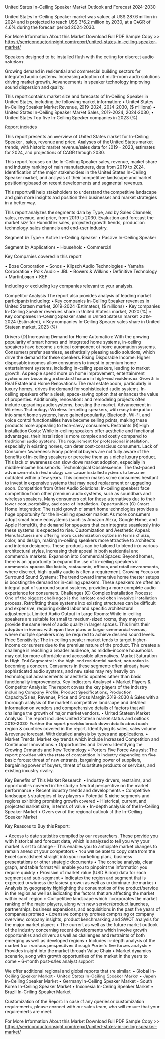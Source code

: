 United States In-Ceiling Speaker Market Outlook and Forecast 2024-2030

United States In-Ceiling Speaker market was valued at US$ 287.6 million in 2024 and is projected to reach US$ 376.2 million by 2030, at a CAGR of 4.6% during the forecast period 2024-2030.

For More Information About this Market Download Full PDF Sample Copy >> https://semiconductorinsight.com/report/united-states-in-ceiling-speaker-market/

Speakers designed to be installed flush with the ceiling for discreet audio solutions.

Growing demand in residential and commercial building sectors for integrated audio systems. Increasing adoption of multi-room audio solutions driving market growth. Advancements in speaker technology improving sound dispersion and quality.

This report contains market size and forecasts of In-Ceiling Speaker in United States, including the following market information:
•    United States In-Ceiling Speaker Market Revenue, 2019-2024, 2024-2030, ($ millions)
•    United States In-Ceiling Speaker Market Sales, 2019-2024, 2024-2030,
•    United States Top five In-Ceiling Speaker companies in 2023 (%)

Report Includes

This report presents an overview of United States market for In-Ceiling Speaker , sales, revenue and price. Analyses of the United States market trends, with historic market revenue/sales data for 2019 - 2023, estimates for 2024, and projections of CAGR through 2030.

This report focuses on the In-Ceiling Speaker sales, revenue, market share and industry ranking of main manufacturers, data from 2019 to 2024. Identification of the major stakeholders in the United States In-Ceiling Speaker market, and analysis of their competitive landscape and market positioning based on recent developments and segmental revenues.

This report will help stakeholders to understand the competitive landscape and gain more insights and position their businesses and market strategies in a better way.

This report analyzes the segments data by Type, and by Sales Channels, sales, revenue, and price, from 2019 to 2030. Evaluation and forecast the market size for Humidifier sales, projected growth trends, production technology, sales channels and end-user industry.

Segment by Type
•    Active In-Ceiling Speaker
•    Passive In-Ceiling Speaker

Segment by Applications
•    Household
•    Commercial

Key Companies covered in this report:

•    Bose Corporation
•    Sonos
•    Klipsch Audio Technologies
•    Yamaha Corporation
•    Polk Audio
•    JBL
•    Bowers & Wilkins
•    Definitive Technology
•    MartinLogan
•    KEF

Including or excluding key companies relevant to your analysis.

Competitor Analysis
The report also provides analysis of leading market participants including:
•    Key companies In-Ceiling Speaker revenues in United Statesn market, 2019-2024 (Estimated), ($ millions)
•    Key companies In-Ceiling Speaker revenues share in United Statesn market, 2023 (%)
•    Key companies In-Ceiling Speaker sales in United Statesn market, 2019-2024 (Estimated),
•    Key companies In-Ceiling Speaker sales share in United Statesn market, 2023 (%)

Drivers (D)
Increasing Demand for Home Automation: With the growing popularity of smart homes and integrated home systems, in-ceiling speakers have become a critical component of home automation systems. Consumers prefer seamless, aesthetically pleasing audio solutions, which drive the demand for these speakers.
Rising Disposable Income: Higher disposable incomes allow consumers to invest in premium home entertainment systems, including in-ceiling speakers, leading to market growth. As people spend more on home improvement, entertainment systems are becoming a standard feature in high-end residences.
Growth in Real Estate and Home Renovations: The real estate boom, particularly in luxury homes, drives the demand for sophisticated audio systems. In-ceiling speakers offer a sleek, space-saving option that enhances the value of properties. Additionally, renovations and remodeling projects often include upgrading audio systems, boosting the market.
Advancement in Wireless Technology: Wireless in-ceiling speakers, with easy integration into smart home systems, have gained popularity. Bluetooth, Wi-Fi, and voice control functionalities have become selling points, making these products more appealing to tech-savvy consumers.
Restraints (R)
High Installation Costs: While in-ceiling speakers offer aesthetic and functional advantages, their installation is more complex and costly compared to traditional audio systems. The requirement for professional installation, especially in existing homes, can deter cost-conscious consumers.
Lack of Consumer Awareness: Many potential buyers are not fully aware of the benefits of in-ceiling speakers or perceive them as a niche luxury product. This lack of awareness can slow down market adoption, especially in middle-income households.
Technological Obsolescence: The fast-paced advancements in technology can cause installed systems to become outdated within a few years. This concern makes some consumers hesitant to invest in expensive systems that may need replacement or upgrading soon.
Competition from Other Audio Solutions: In-ceiling speakers face competition from other premium audio systems, such as soundbars and wireless speakers. Many consumers opt for these alternatives due to their lower cost, portability, and ease of installation.
Opportunities (O)
Smart Home Integration: The rapid growth of smart home technologies provides a huge opportunity for the in-ceiling speaker market. As more consumers adopt smart home ecosystems (such as Amazon Alexa, Google Home, and Apple HomeKit), the demand for speakers that can integrate seamlessly into these systems is expected to rise.
Customization and Aesthetic Appeal: Manufacturers are offering more customization options in terms of size, color, and design, making in-ceiling speakers more attractive to architects and interior designers. These products can be tailored to blend into various architectural styles, increasing their appeal in both residential and commercial markets.
Expansion into Commercial Spaces: Beyond homes, there is an opportunity to expand the use of in-ceiling speakers in commercial spaces like hotels, restaurants, offices, and retail environments, where discreet, high-quality audio is often a requirement.
Growing Focus on Surround Sound Systems: The trend toward immersive home theater setups is boosting the demand for in-ceiling speakers. These speakers are often an integral part of surround sound systems, providing a more complete audio experience for consumers.
Challenges (C)
Complex Installation Process: One of the biggest challenges is the intricate and often invasive installation process. Retrofitting these systems into existing structures can be difficult and expensive, requiring skilled labor and specific architectural adjustments.
Limited Audio Output in Large Rooms: While in-ceiling speakers are suitable for small to medium-sized rooms, they may not provide the same level of audio quality in larger spaces. This limits their adoption in homes with open floor plans or larger commercial venues, where multiple speakers may be required to achieve desired sound levels.
Price Sensitivity: The in-ceiling speaker market tends to target higher-income consumers due to the premium nature of the product. This creates a challenge in reaching a broader audience, as middle-income households may opt for more affordable and accessible alternatives.
Market Saturation in High-End Segments: In the high-end residential market, saturation is becoming a concern. Consumers in these segments often already have sophisticated audio systems, and new sales may rely heavily on technological advancements or aesthetic updates rather than basic functionality improvements.
Key Indicators Analysed
•    Market Players & Competitor Analysis: The report covers the key players of the industry including Company Profile, Product Specifications, Production Capacity/Sales, Revenue, Price and Gross Margin 2019-2030 & Sales with a thorough analysis of the market’s competitive landscape and detailed information on vendors and comprehensive details of factors that will challenge the growth of major market vendors.
•    United Statesn Market Analysis: The report includes United Statesn market status and outlook 2019-2030. Further the report provides break down details about each region & countries covered in the report. Identifying its sales, sales volume & revenue forecast. With detailed analysis by types and applications.
•    Market Trends: Market key trends which include Increased Competition and Continuous Innovations.
•    Opportunities and Drivers: Identifying the Growing Demands and New Technology
•    Porters Five Force Analysis: The report provides with the state of competition in industry depending on five basic forces: threat of new entrants, bargaining power of suppliers, bargaining power of buyers, threat of substitute products or services, and existing industry rivalry.

Key Benefits of This Market Research:
•    Industry drivers, restraints, and opportunities covered in the study
•    Neutral perspective on the market performance
•    Recent industry trends and developments
•    Competitive landscape & strategies of key players
•    Potential & niche segments and regions exhibiting promising growth covered
•    Historical, current, and projected market size, in terms of value
•    In-depth analysis of the In-Ceiling Speaker Market
•    Overview of the regional outlook of the In-Ceiling Speaker Market

Key Reasons to Buy this Report:

•    Access to date statistics compiled by our researchers. These provide you with historical and forecast data, which is analyzed to tell you why your market is set to change
•    This enables you to anticipate market changes to remain ahead of your competitors
•    You will be able to copy data from the Excel spreadsheet straight into your marketing plans, business presentations or other strategic documents
•    The concise analysis, clear graph, and table format will enable you to pinpoint the information you require quickly
•    Provision of market value (USD Billion) data for each segment and sub-segment
•    Indicates the region and segment that is expected to witness the fastest growth as well as to dominate the market
•    Analysis by geography highlighting the consumption of the product/service in the region as well as indicating the factors that are affecting the market within each region
•    Competitive landscape which incorporates the market ranking of the major players, along with new service/product launches, partnerships, business expansions, and acquisitions in the past five years of companies profiled
•    Extensive company profiles comprising of company overview, company insights, product benchmarking, and SWOT analysis for the major market players
•    The current as well as the future market outlook of the industry concerning recent developments which involve growth opportunities and drivers as well as challenges and restraints of both emerging as well as developed regions
•    Includes in-depth analysis of the market from various perspectives through Porter’s five forces analysis
•    Provides insight into the market through Value Chain
•    Market dynamics scenario, along with growth opportunities of the market in the years to come
•    6-month post-sales analyst support

We offer additional regional and global reports that are similar:
•    Global In-Ceiling Speaker Market
•    United States In-Ceiling Speaker Market
•    Japan In-Ceiling Speaker Market
•    Germany In-Ceiling Speaker Market
•    South Korea In-Ceiling Speaker Market
•    Indonesia In-Ceiling Speaker Market
•    Brazil In-Ceiling Speaker Market

Customization of the Report: In case of any queries or customization requirements, please connect with our sales team, who will ensure that your requirements are meet.

For More Information About this Market Download Full PDF Sample Copy >> https://semiconductorinsight.com/report/united-states-in-ceiling-speaker-market/

